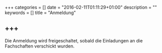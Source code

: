 +++
categories = []
date = "2016-02-11T01:11:29+01:00"
description = ""
keywords = []
title = "Anmeldung"

+++
---
Die Anmeldung wird freigeschaltet, sobald die Einladungen an die Fachschaften verschickt wurden.
